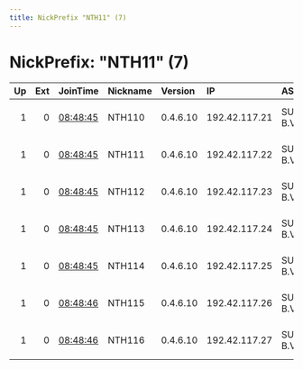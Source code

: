 ```yaml
---
title: NickPrefix "NTH11" (7)
---
```


# NickPrefix: "NTH11" (7)

|   Up |   Ext | JoinTime                                                                                              | Nickname   | Version   | IP            | AS        | CC   |   ORp |   Dirp | OS   | Contact                             |   eFamMembers |
|-----:|------:|:------------------------------------------------------------------------------------------------------|:-----------|:----------|:--------------|:----------|:-----|------:|-------:|:-----|:------------------------------------|--------------:|
|    1 |     0 | [08:48:45](https://nusenu.github.io/OrNetStats/w/relay/6B46E784431E309ABA10388F28FE7425C6B82AFA.html) | NTH110     | 0.4.6.10  | 192.42.117.21 | SURF B.V. | nl   |   443 |      0 | BSD  | &lt;tor AT nothingtohide DOT nl&gt; |            17 |
|    1 |     0 | [08:48:45](https://nusenu.github.io/OrNetStats/w/relay/6229C704A312233CD333D5196F821C7FFD5B2F6F.html) | NTH111     | 0.4.6.10  | 192.42.117.22 | SURF B.V. | nl   |   443 |      0 | BSD  | &lt;tor AT nothingtohide DOT nl&gt; |            17 |
|    1 |     0 | [08:48:45](https://nusenu.github.io/OrNetStats/w/relay/928275A97306C494B200876A1F85D1D21B99983F.html) | NTH112     | 0.4.6.10  | 192.42.117.23 | SURF B.V. | nl   |   443 |      0 | BSD  | &lt;tor AT nothingtohide DOT nl&gt; |            17 |
|    1 |     0 | [08:48:45](https://nusenu.github.io/OrNetStats/w/relay/E0DE948318B77CEA408AE9A3955577FFE1484D86.html) | NTH113     | 0.4.6.10  | 192.42.117.24 | SURF B.V. | nl   |   443 |      0 | BSD  | &lt;tor AT nothingtohide DOT nl&gt; |            17 |
|    1 |     0 | [08:48:45](https://nusenu.github.io/OrNetStats/w/relay/147B1C6E1D4D874BB2949E90F807572265ACAFBE.html) | NTH114     | 0.4.6.10  | 192.42.117.25 | SURF B.V. | nl   |   443 |      0 | BSD  | &lt;tor AT nothingtohide DOT nl&gt; |            17 |
|    1 |     0 | [08:48:46](https://nusenu.github.io/OrNetStats/w/relay/29E8B05CA230B57FA21CC07687B8DA223EE27F6A.html) | NTH115     | 0.4.6.10  | 192.42.117.26 | SURF B.V. | nl   |   443 |      0 | BSD  | &lt;tor AT nothingtohide DOT nl&gt; |            17 |
|    1 |     0 | [08:48:46](https://nusenu.github.io/OrNetStats/w/relay/66F85A637FB29FA909F077C7F10A6854023F8848.html) | NTH116     | 0.4.6.10  | 192.42.117.27 | SURF B.V. | nl   |   443 |      0 | BSD  | &lt;tor AT nothingtohide DOT nl&gt; |            17 |
